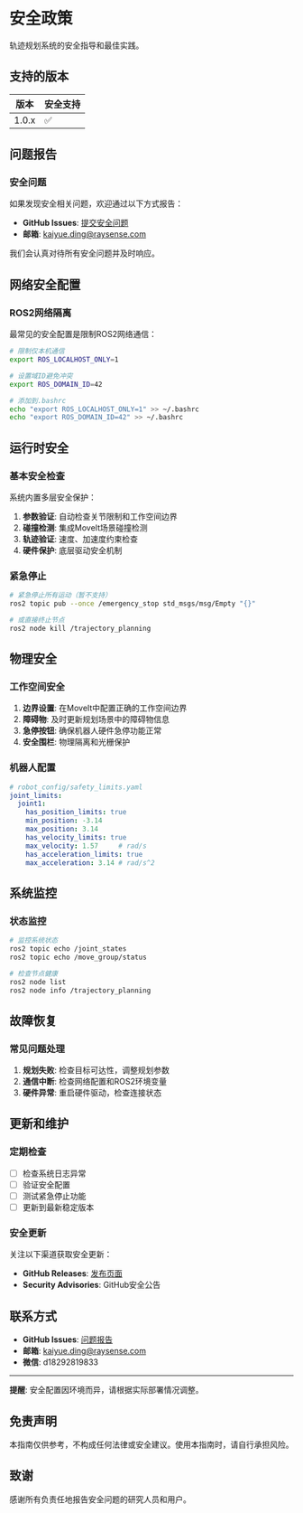 # 安全政策

轨迹规划系统的安全指导和最佳实践。

## 支持的版本

| 版本 | 安全支持 |
| --- | --- |
| 1.0.x | ✅ |

## 问题报告

### 安全问题

如果发现安全相关问题，欢迎通过以下方式报告：

- **GitHub Issues**: [提交安全问题](https://github.com/Ding-Kaiyue/trajectory-planning/issues/new?template=security_issue.md)
- **邮箱**: kaiyue.ding@raysense.com

我们会认真对待所有安全问题并及时响应。

## 网络安全配置

### ROS2网络隔离

最常见的安全配置是限制ROS2网络通信：

```bash
# 限制仅本机通信
export ROS_LOCALHOST_ONLY=1

# 设置域ID避免冲突
export ROS_DOMAIN_ID=42 

# 添加到.bashrc
echo "export ROS_LOCALHOST_ONLY=1" >> ~/.bashrc
echo "export ROS_DOMAIN_ID=42" >> ~/.bashrc
```

## 运行时安全

### 基本安全检查

系统内置多层安全保护：

1. **参数验证**: 自动检查关节限制和工作空间边界
2. **碰撞检测**: 集成MoveIt场景碰撞检测
3. **轨迹验证**: 速度、加速度约束检查
4. **硬件保护**: 底层驱动安全机制

### 紧急停止

```bash
# 紧急停止所有运动（暂不支持）
ros2 topic pub --once /emergency_stop std_msgs/msg/Empty "{}"

# 或直接终止节点
ros2 node kill /trajectory_planning
```

## 物理安全

### 工作空间安全

1. **边界设置**: 在MoveIt中配置正确的工作空间边界
2. **障碍物**: 及时更新规划场景中的障碍物信息
3. **急停按钮**: 确保机器人硬件急停功能正常
4. **安全围栏**: 物理隔离和光栅保护

### 机器人配置

```yaml
# robot_config/safety_limits.yaml
joint_limits:
  joint1:
    has_position_limits: true
    min_position: -3.14
    max_position: 3.14
    has_velocity_limits: true
    max_velocity: 1.57     # rad/s
    has_acceleration_limits: true
    max_acceleration: 3.14 # rad/s^2
```

## 系统监控

### 状态监控

```bash
# 监控系统状态
ros2 topic echo /joint_states
ros2 topic echo /move_group/status

# 检查节点健康
ros2 node list
ros2 node info /trajectory_planning
```

## 故障恢复

### 常见问题处理

1. **规划失败**: 检查目标可达性，调整规划参数
2. **通信中断**: 检查网络配置和ROS2环境变量
3. **硬件异常**: 重启硬件驱动，检查连接状态


## 更新和维护

### 定期检查

- [ ] 检查系统日志异常
- [ ] 验证安全配置
- [ ] 测试紧急停止功能
- [ ] 更新到最新稳定版本

### 安全更新

关注以下渠道获取安全更新：

- **GitHub Releases**: [发布页面](https://github.com/Ding-Kaiyue/trajectory-planning/releases)
- **Security Advisories**: GitHub安全公告

## 联系方式

- **GitHub Issues**: [问题报告](https://github.com/Ding-Kaiyue/trajectory-planning/issues)
- **邮箱**: kaiyue.ding@raysense.com
- **微信**: d18292819833

---

**提醒**: 安全配置因环境而异，请根据实际部署情况调整。

## 免责声明

本指南仅供参考，不构成任何法律或安全建议。使用本指南时，请自行承担风险。

## 致谢

感谢所有负责任地报告安全问题的研究人员和用户。